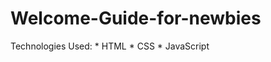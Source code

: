 # Welcome-Guide-for-newbies
Technologies Used: * HTML
                   * CSS
                   * JavaScript
